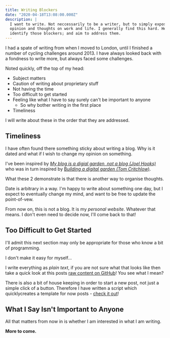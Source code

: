 ```yaml
---
title: Writing Blockers
date: "2020-04-18T13:08:00.000Z"
description: |
  I want to write. Not neccessarily to be a writer, but to simply expose my
  opinion and thoughts on work and life. I generally find this hard. Here I
  identify those blockers; and aim to address them.
---
```


I had a spate of writing from when I moved to London, until I finished a number
of cycling challenges around 2013. I have always looked back with a fondness to
write more, but always faced some challenges.

Noted quickly, off the top of my head:

- Subject matters
- Caution of writing about proprietary stuff
- Not having the time
- Too difficult to get started
- Feeling like what I have to say surely can't be important to anyone
  - So why bother writing in the first place
- Timeliness

I will write about these in the order that they are addressed.

## Timeliness

I have often found there something sticky about writing a blog. Why is it dated
and what if I wish to change my opinion on something.

I've been inspired by [_My blog is a digial garden, not a blog (Joel Hooks)_][1]
who was in turn inspired by [B*uilding a digital garden (Tom Critchlow*)][2].

What these 2 demonstrate is that there is another way to organise thoughts.

Date is arbitrary in a way. I'm happy to write about something one day, but I
expect to eventually change my mind, and want to be free to update the
point-of-vew.

From now on, this is not a blog. It is my _personal website_. Whatever that
means. I don't even need to decide now, I'll come back to that!

## Too Difficult to Get Started

I'll admit this next section may only be appropriate for those who know a bit of
programming.

I don't make it easy for myself...

I write everything as _plain text_, if you are not sure what that looks like
then take a quick look at this posts [raw content on GitHub][3]! You see what I
mean?

There is also a bit of house keeping in order to start a new post, not just a
simple click of a button. Therefore I have written a script which quicklycreates
a template for now posts - [check it out][4]!

## What I Say Isn't Important to Anyone

All that matters from now in is whether I am interested in what I am writing.

**More to come.**

[1]: https://joelhooks.com/digital-garden
[2]: https://tomcritchlow.com/2019/02/17/building-digital-garden/
[3]: https://raw.githubusercontent.com/mattcanty/blog/master/content/blog/2020-04-18-writing-blockers/index.md
[4]: https://github.com/mattcanty/blog/blob/master/new-post.sh
